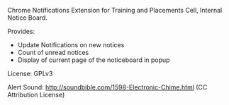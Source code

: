 Chrome Notifications Extension for Training and Placements Cell, Internal
Notice Board.

Provides:

 -  Update Notifications on new notices
 -  Count of unread notices
 -  Display of current page of the noticeboard in popup

License: GPLv3

Alert Sound: http://soundbible.com/1598-Electronic-Chime.html
    (CC Attribution License)
